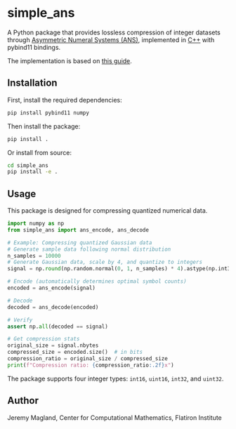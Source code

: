 # simple_ans

A Python package that provides lossless compression of integer datasets through [Asymmetric Numeral Systems (ANS)](https://ieeexplore.ieee.org/document/7170048), implemented in [C++](./simple_ans/cpp) with pybind11 bindings.

The implementation is based on [this guide](https://graphallthethings.com/posts/streaming-ans-explained/).

## Installation

First, install the required dependencies:

```bash
pip install pybind11 numpy
```

Then install the package:

```bash
pip install .
```

Or install from source:

```bash
cd simple_ans
pip install -e .
```

## Usage

This package is designed for compressing quantized numerical data.

```python
import numpy as np
from simple_ans import ans_encode, ans_decode

# Example: Compressing quantized Gaussian data
# Generate sample data following normal distribution
n_samples = 10000
# Generate Gaussian data, scale by 4, and quantize to integers
signal = np.round(np.random.normal(0, 1, n_samples) * 4).astype(np.int32)

# Encode (automatically determines optimal symbol counts)
encoded = ans_encode(signal)

# Decode
decoded = ans_decode(encoded)

# Verify
assert np.all(decoded == signal)

# Get compression stats
original_size = signal.nbytes
compressed_size = encoded.size()  # in bits
compression_ratio = original_size / compressed_size
print(f"Compression ratio: {compression_ratio:.2f}x")
```

The package supports four integer types: `int16`, `uint16`, `int32`, and `uint32`.

## Author

Jeremy Magland, Center for Computational Mathematics, Flatiron Institute
